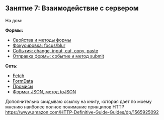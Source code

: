 ## Занятие 7:  Взаимодействие с сервером ##

На дом:

**Формы:**
- [Свойства и методы формы](http://learn.javascript.ru/form-elements)
- [Фокусировка: focus/blur](http://learn.javascript.ru/focus-blur)
- [События: change, input, cut, copy, paste](http://learn.javascript.ru/events-change-input)
- [Отправка формы: событие и метод submit](http://learn.javascript.ru/forms-submit)

**Сеть:**
- [Fetch](http://learn.javascript.ru/fetch)
- [FormData](http://learn.javascript.ru/formdata)
- [Промисы](http://learn.javascript.ru/promise-basics)
- [Формат JSON, метод toJSON](http://learn.javascript.ru/json)

Дополнительно скидываю ссылку на книгу, которая дает 
по моему мнению наиболее полное понимание принципов 
HTTP https://www.amazon.com/HTTP-Definitive-Guide-Guides/dp/1565925092
